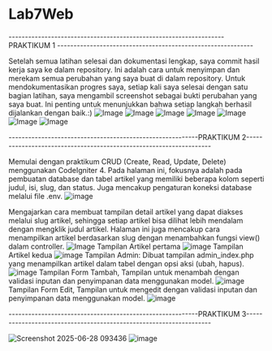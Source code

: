 # Lab7Web
------------------------------------------------------------------PRAKTIKUM 1 ------------------------------------------------------------

Setelah semua latihan selesai dan dokumentasi lengkap, saya commit hasil kerja saya ke dalam repository. Ini adalah cara untuk menyimpan dan merekam semua perubahan yang saya buat di dalam repository. Untuk mendokumentasikan progres saya, setiap kali saya selesai dengan satu bagian latihan, saya mengambil screenshot sebagai bukti perubahan yang saya buat. Ini penting untuk menunjukkan bahwa setiap langkah berhasil dijalankan dengan baik.:)
![Image](https://github.com/user-attachments/assets/60de252d-f3e5-49c0-8687-b0b7633c4a45)
![Image](https://github.com/user-attachments/assets/213c2197-52cc-4dc3-aad5-44ea1096ff0d)
![Image](https://github.com/user-attachments/assets/c20f7495-df79-4cdf-bca6-e119e11d2f77)
![Image](https://github.com/user-attachments/assets/117bc3f2-0c3e-4366-8742-17b771672a53)
![Image](https://github.com/user-attachments/assets/86c3d566-faa4-40c8-ba48-a2c38d3c7aef)
![Image](https://github.com/user-attachments/assets/51d5cc77-b65c-47b7-bd2a-ef59760e9c95)
![Image](https://github.com/user-attachments/assets/f5c4bbf7-898d-4fd6-bde1-74d389ce1ea4)



----------------------------------------------------------PRAKTIKUM 2-------------------------------------------------------------------


Memulai dengan praktikum CRUD (Create, Read, Update, Delete) menggunakan CodeIgniter 4. Pada halaman ini, fokusnya adalah pada pembuatan database dan tabel artikel yang memiliki beberapa kolom seperti judul, isi, slug, dan status. Juga mencakup pengaturan koneksi database melalui file .env.
![image](https://github.com/user-attachments/assets/20dfd2f5-1f32-47b7-b82f-a44e1f02d9e5)

Mengajarkan cara membuat tampilan detail artikel yang dapat diakses melalui slug artikel, sehingga setiap artikel bisa dilihat lebih mendalam dengan mengklik judul artikel. Halaman ini juga mencakup cara menampilkan artikel berdasarkan slug dengan menambahkan fungsi view() dalam controller.
![Image](https://github.com/user-attachments/assets/bdedabea-46b9-4a09-9dc6-049e28ca19b7)
Tampilan Artikel pertama
![image](https://github.com/user-attachments/assets/c4941d15-2cdb-46af-abff-d795995857a8)
Tampilan Artikel kedua
![image](https://github.com/user-attachments/assets/c3e0bf21-f992-4f3d-8628-02139c393d8e)
Tampilan Admin: Dibuat tampilan admin_index.php yang menampilkan artikel dalam tabel dengan opsi aksi (ubah, hapus).
![image](https://github.com/user-attachments/assets/2a8bbf81-148b-47d7-850f-43d2799804cb)
Tampilan Form Tambah, Tampilan untuk menambah dengan validasi inputan dan penyimpanan data menggunakan model.
![image](https://github.com/user-attachments/assets/e57d903f-c858-4b56-8cde-3f11be3963f7)
Tampilan Form Edit, Tampilan untuk mengedit dengan validasi inputan dan penyimpanan data menggunakan model.
![image](https://github.com/user-attachments/assets/7d04bf62-b70c-4867-beea-3c334c8447da)



----------------------------------------------------------PRAKTIKUM 3-------------------------------------------------------------------



![Screenshot 2025-06-28 093436](https://github.com/user-attachments/assets/1955cca9-da5e-45a7-835a-4958f9e674ac)
![image](https://github.com/user-attachments/assets/76879078-1cea-451f-a521-ff360a198805)







